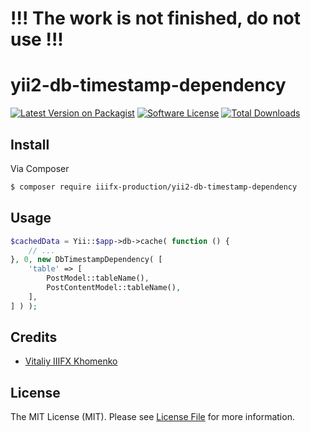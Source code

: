 # !!! The work is not finished, do not use !!!


# yii2-db-timestamp-dependency

[![Latest Version on Packagist](https://img.shields.io/packagist/v/iiifx-production/yii2-db-timestamp-dependency.svg?style=flat-square)](https://packagist.org/packages/iiifx-production/yii2-db-timestamp-dependency)
[![Software License](https://img.shields.io/badge/license-MIT-brightgreen.svg?style=flat-square)](LICENSE.md)
[![Total Downloads](https://img.shields.io/packagist/dt/iiifx-production/yii2-db-timestamp-dependency.svg?style=flat-square)](https://packagist.org/packages/iiifx-production/yii2-db-timestamp-dependency)

## Install

Via Composer

``` bash
$ composer require iiifx-production/yii2-db-timestamp-dependency
```

## Usage

``` php
$cachedData = Yii::$app->db->cache( function () {
    // ...
}, 0, new DbTimestampDependency( [
    'table' => [
        PostModel::tableName(),
        PostContentModel::tableName(),
    ],
] ) );
```

## Credits

- [Vitaliy IIIFX Khomenko](https://github.com/iiifx)

## License

The MIT License (MIT). Please see [License File](LICENSE.md) for more information.
